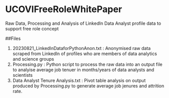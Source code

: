 # UCOVIFreeRoleWhitePaper
Raw Data, Processing and Analysis of LinkedIn Data Analyst profile data to support free role concept

##Files

1. 20230821_LinkedInDataforPythonAnon.txt : Anonymised raw data scraped from LinkedIn of profiles who are members of data analytics and science groups
2. Processing.py : Python script to process the raw data into an output file to analyise average job tenuer in months/years of data analysts and scientists
3. Data Analyst Tenure Analysis.txt : Pivot table analysis on output produced by Processing.py to generate average job jenures and attrition rate.
